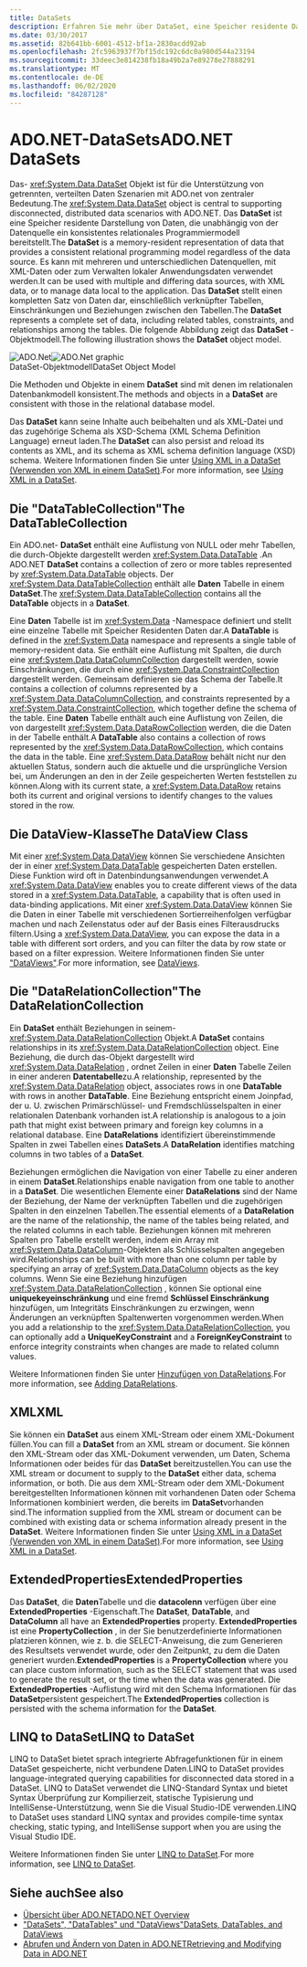 ```yaml
---
title: DataSets
description: Erfahren Sie mehr über DataSet, eine Speicher residente Datendarstellung, die unabhängig von der Datenquelle in ADO.net ein konsistentes relationales Programmiermodell bereitstellt.
ms.date: 03/30/2017
ms.assetid: 82b641bb-6001-4512-bf1a-2830acdd92ab
ms.openlocfilehash: 2fc5963937f7bf15dc192c6dc0a980d544a23194
ms.sourcegitcommit: 33deec3e814238fb18a49b2a7e89278e27888291
ms.translationtype: MT
ms.contentlocale: de-DE
ms.lasthandoff: 06/02/2020
ms.locfileid: "84287128"
---
```

# <a name="adonet-datasets"></a><span data-ttu-id="97bd9-103">ADO.NET-DataSets</span><span class="sxs-lookup"><span data-stu-id="97bd9-103">ADO.NET DataSets</span></span>
<span data-ttu-id="97bd9-104">Das- <xref:System.Data.DataSet> Objekt ist für die Unterstützung von getrennten, verteilten Daten Szenarien mit ADO.net von zentraler Bedeutung.</span><span class="sxs-lookup"><span data-stu-id="97bd9-104">The <xref:System.Data.DataSet> object is central to supporting disconnected, distributed data scenarios with ADO.NET.</span></span> <span data-ttu-id="97bd9-105">Das **DataSet** ist eine Speicher residente Darstellung von Daten, die unabhängig von der Datenquelle ein konsistentes relationales Programmiermodell bereitstellt.</span><span class="sxs-lookup"><span data-stu-id="97bd9-105">The **DataSet** is a memory-resident representation of data that provides a consistent relational programming model regardless of the data source.</span></span> <span data-ttu-id="97bd9-106">Es kann mit mehreren und unterschiedlichen Datenquellen, mit XML-Daten oder zum Verwalten lokaler Anwendungsdaten verwendet werden.</span><span class="sxs-lookup"><span data-stu-id="97bd9-106">It can be used with multiple and differing data sources, with XML data, or to manage data local to the application.</span></span> <span data-ttu-id="97bd9-107">Das **DataSet** stellt einen kompletten Satz von Daten dar, einschließlich verknüpfter Tabellen, Einschränkungen und Beziehungen zwischen den Tabellen.</span><span class="sxs-lookup"><span data-stu-id="97bd9-107">The **DataSet** represents a complete set of data, including related tables, constraints, and relationships among the tables.</span></span> <span data-ttu-id="97bd9-108">Die folgende Abbildung zeigt das **DataSet** -Objektmodell.</span><span class="sxs-lookup"><span data-stu-id="97bd9-108">The following illustration shows the **DataSet** object model.</span></span>  
  
 <span data-ttu-id="97bd9-109">![ADO.Net](./media/ado-1-bpuedev11.png "ado_1_bpuedev11")</span><span class="sxs-lookup"><span data-stu-id="97bd9-109">![ADO.Net graphic](./media/ado-1-bpuedev11.png "ado_1_bpuedev11")</span></span>  
<span data-ttu-id="97bd9-110">DataSet-Objektmodell</span><span class="sxs-lookup"><span data-stu-id="97bd9-110">DataSet Object Model</span></span>  
  
 <span data-ttu-id="97bd9-111">Die Methoden und Objekte in einem **DataSet** sind mit denen im relationalen Datenbankmodell konsistent.</span><span class="sxs-lookup"><span data-stu-id="97bd9-111">The methods and objects in a **DataSet** are consistent with those in the relational database model.</span></span>  
  
 <span data-ttu-id="97bd9-112">Das **DataSet** kann seine Inhalte auch beibehalten und als XML-Datei und das zugehörige Schema als XSD-Schema (XML Schema Definition Language) erneut laden.</span><span class="sxs-lookup"><span data-stu-id="97bd9-112">The **DataSet** can also persist and reload its contents as XML, and its schema as XML schema definition language (XSD) schema.</span></span> <span data-ttu-id="97bd9-113">Weitere Informationen finden Sie unter [Using XML in a DataSet (Verwenden von XML in einem DataSet)](./dataset-datatable-dataview/using-xml-in-a-dataset.md).</span><span class="sxs-lookup"><span data-stu-id="97bd9-113">For more information, see [Using XML in a DataSet](./dataset-datatable-dataview/using-xml-in-a-dataset.md).</span></span>  
  
## <a name="the-datatablecollection"></a><span data-ttu-id="97bd9-114">Die "DataTableCollection"</span><span class="sxs-lookup"><span data-stu-id="97bd9-114">The DataTableCollection</span></span>  
 <span data-ttu-id="97bd9-115">Ein ADO.net- **DataSet** enthält eine Auflistung von NULL oder mehr Tabellen, die durch-Objekte dargestellt werden <xref:System.Data.DataTable> .</span><span class="sxs-lookup"><span data-stu-id="97bd9-115">An ADO.NET **DataSet** contains a collection of zero or more tables represented by <xref:System.Data.DataTable> objects.</span></span> <span data-ttu-id="97bd9-116">Der <xref:System.Data.DataTableCollection> enthält alle **Daten** Tabelle in einem **DataSet**.</span><span class="sxs-lookup"><span data-stu-id="97bd9-116">The <xref:System.Data.DataTableCollection> contains all the **DataTable** objects in a **DataSet**.</span></span>  
  
 <span data-ttu-id="97bd9-117">Eine **Daten** Tabelle ist im <xref:System.Data> -Namespace definiert und stellt eine einzelne Tabelle mit Speicher Residenten Daten dar.</span><span class="sxs-lookup"><span data-stu-id="97bd9-117">A **DataTable** is defined in the <xref:System.Data> namespace and represents a single table of memory-resident data.</span></span> <span data-ttu-id="97bd9-118">Sie enthält eine Auflistung mit Spalten, die durch eine <xref:System.Data.DataColumnCollection> dargestellt werden, sowie Einschränkungen, die durch eine <xref:System.Data.ConstraintCollection> dargestellt werden. Gemeinsam definieren sie das Schema der Tabelle.</span><span class="sxs-lookup"><span data-stu-id="97bd9-118">It contains a collection of columns represented by a <xref:System.Data.DataColumnCollection>, and constraints represented by a <xref:System.Data.ConstraintCollection>, which together define the schema of the table.</span></span> <span data-ttu-id="97bd9-119">Eine **Daten** Tabelle enthält auch eine Auflistung von Zeilen, die von dargestellt <xref:System.Data.DataRowCollection> werden, die die Daten in der Tabelle enthält.</span><span class="sxs-lookup"><span data-stu-id="97bd9-119">A **DataTable** also contains a collection of rows represented by the <xref:System.Data.DataRowCollection>, which contains the data in the table.</span></span> <span data-ttu-id="97bd9-120">Eine <xref:System.Data.DataRow> behält nicht nur den aktuellen Status, sondern auch die aktuelle und die ursprüngliche Version bei, um Änderungen an den in der Zeile gespeicherten Werten feststellen zu können.</span><span class="sxs-lookup"><span data-stu-id="97bd9-120">Along with its current state, a <xref:System.Data.DataRow> retains both its current and original versions to identify changes to the values stored in the row.</span></span>  
  
## <a name="the-dataview-class"></a><span data-ttu-id="97bd9-121">Die DataView-Klasse</span><span class="sxs-lookup"><span data-stu-id="97bd9-121">The DataView Class</span></span>  
 <span data-ttu-id="97bd9-122">Mit einer <xref:System.Data.DataView> können Sie verschiedene Ansichten der in einer <xref:System.Data.DataTable> gespeicherten Daten erstellen. Diese Funktion wird oft in Datenbindungsanwendungen verwendet.</span><span class="sxs-lookup"><span data-stu-id="97bd9-122">A <xref:System.Data.DataView> enables you to create different views of the data stored in a <xref:System.Data.DataTable>, a capability that is often used in data-binding applications.</span></span> <span data-ttu-id="97bd9-123">Mit einer <xref:System.Data.DataView> können Sie die Daten in einer Tabelle mit verschiedenen Sortierreihenfolgen verfügbar machen und nach Zeilenstatus oder auf der Basis eines Filterausdrucks filtern.</span><span class="sxs-lookup"><span data-stu-id="97bd9-123">Using a <xref:System.Data.DataView>, you can expose the data in a table with different sort orders, and you can filter the data by row state or based on a filter expression.</span></span> <span data-ttu-id="97bd9-124">Weitere Informationen finden Sie unter ["DataViews"](./dataset-datatable-dataview/dataviews.md).</span><span class="sxs-lookup"><span data-stu-id="97bd9-124">For more information, see [DataViews](./dataset-datatable-dataview/dataviews.md).</span></span>  
  
## <a name="the-datarelationcollection"></a><span data-ttu-id="97bd9-125">Die "DataRelationCollection"</span><span class="sxs-lookup"><span data-stu-id="97bd9-125">The DataRelationCollection</span></span>  
 <span data-ttu-id="97bd9-126">Ein **DataSet** enthält Beziehungen in seinem- <xref:System.Data.DataRelationCollection> Objekt.</span><span class="sxs-lookup"><span data-stu-id="97bd9-126">A **DataSet** contains relationships in its <xref:System.Data.DataRelationCollection> object.</span></span> <span data-ttu-id="97bd9-127">Eine Beziehung, die durch das-Objekt dargestellt wird <xref:System.Data.DataRelation> , ordnet Zeilen in einer **Daten** Tabelle Zeilen in einer anderen **Datentabelle**zu.</span><span class="sxs-lookup"><span data-stu-id="97bd9-127">A relationship, represented by the <xref:System.Data.DataRelation> object, associates rows in one **DataTable** with rows in another **DataTable**.</span></span> <span data-ttu-id="97bd9-128">Eine Beziehung entspricht einem Joinpfad, der u. U. zwischen Primärschlüssel- und Fremdschlüsselspalten in einer relationalen Datenbank vorhanden ist.</span><span class="sxs-lookup"><span data-stu-id="97bd9-128">A relationship is analogous to a join path that might exist between primary and foreign key columns in a relational database.</span></span> <span data-ttu-id="97bd9-129">Eine **DataRelations** identifiziert übereinstimmende Spalten in zwei Tabellen eines **DataSets**.</span><span class="sxs-lookup"><span data-stu-id="97bd9-129">A **DataRelation** identifies matching columns in two tables of a **DataSet**.</span></span>  
  
 <span data-ttu-id="97bd9-130">Beziehungen ermöglichen die Navigation von einer Tabelle zu einer anderen in einem **DataSet**.</span><span class="sxs-lookup"><span data-stu-id="97bd9-130">Relationships enable navigation from one table to another in a **DataSet**.</span></span> <span data-ttu-id="97bd9-131">Die wesentlichen Elemente einer **DataRelations** sind der Name der Beziehung, der Name der verknüpften Tabellen und die zugehörigen Spalten in den einzelnen Tabellen.</span><span class="sxs-lookup"><span data-stu-id="97bd9-131">The essential elements of a **DataRelation** are the name of the relationship, the name of the tables being related, and the related columns in each table.</span></span> <span data-ttu-id="97bd9-132">Beziehungen können mit mehreren Spalten pro Tabelle erstellt werden, indem ein Array mit <xref:System.Data.DataColumn>-Objekten als Schlüsselspalten angegeben wird.</span><span class="sxs-lookup"><span data-stu-id="97bd9-132">Relationships can be built with more than one column per table by specifying an array of <xref:System.Data.DataColumn> objects as the key columns.</span></span> <span data-ttu-id="97bd9-133">Wenn Sie eine Beziehung hinzufügen <xref:System.Data.DataRelationCollection> , können Sie optional eine **uniquekeyeinschränkung** und eine fremd **Schlüssel Einschränkung** hinzufügen, um Integritäts Einschränkungen zu erzwingen, wenn Änderungen an verknüpften Spaltenwerten vorgenommen werden.</span><span class="sxs-lookup"><span data-stu-id="97bd9-133">When you add a relationship to the <xref:System.Data.DataRelationCollection>, you can optionally add a **UniqueKeyConstraint** and a **ForeignKeyConstraint** to enforce integrity constraints when changes are made to related column values.</span></span>  
  
 <span data-ttu-id="97bd9-134">Weitere Informationen finden Sie unter [Hinzufügen von DataRelations](./dataset-datatable-dataview/adding-datarelations.md).</span><span class="sxs-lookup"><span data-stu-id="97bd9-134">For more information, see [Adding DataRelations](./dataset-datatable-dataview/adding-datarelations.md).</span></span>  
  
## <a name="xml"></a><span data-ttu-id="97bd9-135">XML</span><span class="sxs-lookup"><span data-stu-id="97bd9-135">XML</span></span>  
 <span data-ttu-id="97bd9-136">Sie können ein **DataSet** aus einem XML-Stream oder einem XML-Dokument füllen.</span><span class="sxs-lookup"><span data-stu-id="97bd9-136">You can fill a **DataSet** from an XML stream or document.</span></span> <span data-ttu-id="97bd9-137">Sie können den XML-Stream oder das XML-Dokument verwenden, um Daten, Schema Informationen oder beides für das **DataSet** bereitzustellen.</span><span class="sxs-lookup"><span data-stu-id="97bd9-137">You can use the XML stream or document to supply to the **DataSet** either data, schema information, or both.</span></span> <span data-ttu-id="97bd9-138">Die aus dem XML-Stream oder dem XML-Dokument bereitgestellten Informationen können mit vorhandenen Daten oder Schema Informationen kombiniert werden, die bereits im **DataSet**vorhanden sind.</span><span class="sxs-lookup"><span data-stu-id="97bd9-138">The information supplied from the XML stream or document can be combined with existing data or schema information already present in the **DataSet**.</span></span> <span data-ttu-id="97bd9-139">Weitere Informationen finden Sie unter [Using XML in a DataSet (Verwenden von XML in einem DataSet)](./dataset-datatable-dataview/using-xml-in-a-dataset.md).</span><span class="sxs-lookup"><span data-stu-id="97bd9-139">For more information, see [Using XML in a DataSet](./dataset-datatable-dataview/using-xml-in-a-dataset.md).</span></span>  
  
## <a name="extendedproperties"></a><span data-ttu-id="97bd9-140">ExtendedProperties</span><span class="sxs-lookup"><span data-stu-id="97bd9-140">ExtendedProperties</span></span>  
 <span data-ttu-id="97bd9-141">Das **DataSet**, die **Daten**Tabelle und die **datacolenn** verfügen über eine **ExtendedProperties** -Eigenschaft.</span><span class="sxs-lookup"><span data-stu-id="97bd9-141">The **DataSet**, **DataTable**, and **DataColumn** all have an **ExtendedProperties** property.</span></span> <span data-ttu-id="97bd9-142">**ExtendedProperties** ist eine **PropertyCollection** , in der Sie benutzerdefinierte Informationen platzieren können, wie z. b. die SELECT-Anweisung, die zum Generieren des Resultsets verwendet wurde, oder den Zeitpunkt, zu dem die Daten generiert wurden.</span><span class="sxs-lookup"><span data-stu-id="97bd9-142">**ExtendedProperties** is a **PropertyCollection** where you can place custom information, such as the SELECT statement that was used to generate the result set, or the time when the data was generated.</span></span> <span data-ttu-id="97bd9-143">Die **ExtendedProperties** -Auflistung wird mit den Schema Informationen für das **DataSet**persistent gespeichert.</span><span class="sxs-lookup"><span data-stu-id="97bd9-143">The **ExtendedProperties** collection is persisted with the schema information for the **DataSet**.</span></span>  
  
## <a name="linq-to-dataset"></a><span data-ttu-id="97bd9-144">LINQ to DataSet</span><span class="sxs-lookup"><span data-stu-id="97bd9-144">LINQ to DataSet</span></span>  
 <span data-ttu-id="97bd9-145">LINQ to DataSet bietet sprach integrierte Abfragefunktionen für in einem DataSet gespeicherte, nicht verbundene Daten.</span><span class="sxs-lookup"><span data-stu-id="97bd9-145">LINQ to DataSet provides language-integrated querying capabilities for disconnected data stored in a DataSet.</span></span> <span data-ttu-id="97bd9-146">LINQ to DataSet verwendet die LINQ-Standard Syntax und bietet Syntax Überprüfung zur Kompilierzeit, statische Typisierung und IntelliSense-Unterstützung, wenn Sie die Visual Studio-IDE verwenden.</span><span class="sxs-lookup"><span data-stu-id="97bd9-146">LINQ to DataSet uses standard LINQ syntax and provides compile-time syntax checking, static typing, and IntelliSense support when you are using the Visual Studio IDE.</span></span>  
  
 <span data-ttu-id="97bd9-147">Weitere Informationen finden Sie unter [LINQ to DataSet](linq-to-dataset.md).</span><span class="sxs-lookup"><span data-stu-id="97bd9-147">For more information, see [LINQ to DataSet](linq-to-dataset.md).</span></span>  
  
## <a name="see-also"></a><span data-ttu-id="97bd9-148">Siehe auch</span><span class="sxs-lookup"><span data-stu-id="97bd9-148">See also</span></span>

- [<span data-ttu-id="97bd9-149">Übersicht über ADO.NET</span><span class="sxs-lookup"><span data-stu-id="97bd9-149">ADO.NET Overview</span></span>](ado-net-overview.md)
- [<span data-ttu-id="97bd9-150">"DataSets", "DataTables" und "DataViews"</span><span class="sxs-lookup"><span data-stu-id="97bd9-150">DataSets, DataTables, and DataViews</span></span>](./dataset-datatable-dataview/index.md)
- [<span data-ttu-id="97bd9-151">Abrufen und Ändern von Daten in ADO.NET</span><span class="sxs-lookup"><span data-stu-id="97bd9-151">Retrieving and Modifying Data in ADO.NET</span></span>](retrieving-and-modifying-data.md)
